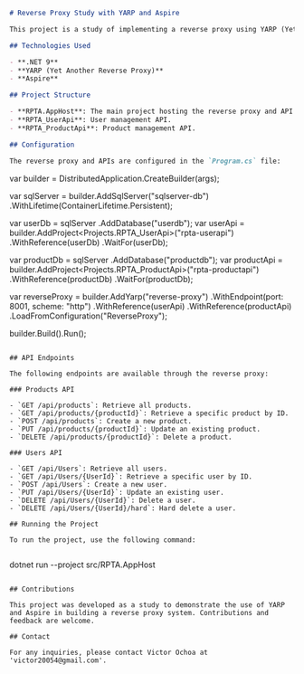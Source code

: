 ```markdown
# Reverse Proxy Study with YARP and Aspire

This project is a study of implementing a reverse proxy using YARP (Yet Another Reverse Proxy) and Aspire. The system is designed to manage user and product APIs, routing requests through a reverse proxy.

## Technologies Used

- **.NET 9**
- **YARP (Yet Another Reverse Proxy)**
- **Aspire**

## Project Structure

- **RPTA.AppHost**: The main project hosting the reverse proxy and API services.
- **RPTA_UserApi**: User management API.
- **RPTA_ProductApi**: Product management API.

## Configuration

The reverse proxy and APIs are configured in the `Program.cs` file:


```
var builder = DistributedApplication.CreateBuilder(args);

var sqlServer = builder.AddSqlServer("sqlserver-db")
    .WithLifetime(ContainerLifetime.Persistent);

var userDb = sqlServer
    .AddDatabase("userdb");
var userApi = builder.AddProject<Projects.RPTA_UserApi>("rpta-userapi")
    .WithReference(userDb)
    .WaitFor(userDb);

var productDb = sqlServer
    .AddDatabase("productdb");
var productApi = builder.AddProject<Projects.RPTA_ProductApi>("rpta-productapi")
    .WithReference(productDb)
    .WaitFor(productDb);

var reverseProxy = builder.AddYarp("reverse-proxy")
    .WithEndpoint(port: 8001, scheme: "http")
    .WithReference(userApi)
    .WithReference(productApi)
    .LoadFromConfiguration("ReverseProxy");

builder.Build().Run();

```

## API Endpoints

The following endpoints are available through the reverse proxy:

### Products API

- `GET /api/products`: Retrieve all products.
- `GET /api/products/{productId}`: Retrieve a specific product by ID.
- `POST /api/products`: Create a new product.
- `PUT /api/products/{productId}`: Update an existing product.
- `DELETE /api/products/{productId}`: Delete a product.

### Users API

- `GET /api/Users`: Retrieve all users.
- `GET /api/Users/{UserId}`: Retrieve a specific user by ID.
- `POST /api/Users`: Create a new user.
- `PUT /api/Users/{UserId}`: Update an existing user.
- `DELETE /api/Users/{UserId}`: Delete a user.
- `DELETE /api/Users/{UserId}/hard`: Hard delete a user.

## Running the Project

To run the project, use the following command:


```
dotnet run --project src/RPTA.AppHost

```

## Contributions

This project was developed as a study to demonstrate the use of YARP and Aspire in building a reverse proxy system. Contributions and feedback are welcome.

## Contact

For any inquiries, please contact Victor Ochoa at 'victor20054@gmail.com'.


```